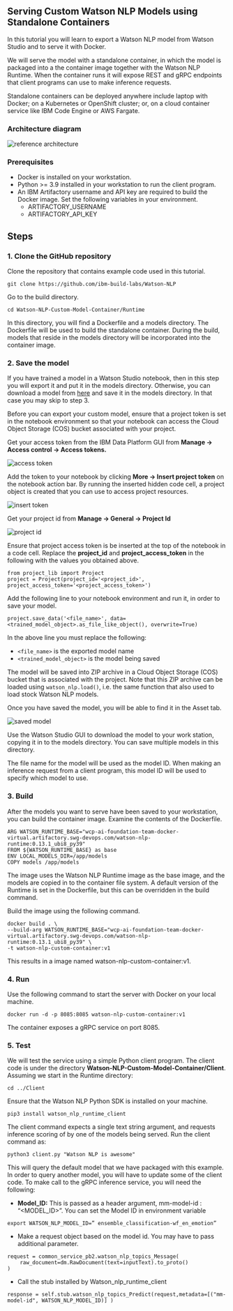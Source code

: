 ## Serving Custom Watson NLP Models using Standalone Containers
In this tutorial you will learn to export a Watson NLP model from Watson Studio and to serve it with Docker. 

We will serve the model with a standalone container, in which the model is packaged into a the container image together with the Watson NLP Runtime. When the container runs it will expose REST and gRPC endpoints that client programs can use to make inference requests. 

Standalone containers can be deployed anywhere include laptop with Docker; on a Kubernetes or OpenShift cluster; or, on a cloud container service like IBM Code Engine or AWS Fargate.  

### Architecture diagram

![reference architecture](Images/reference_architecture.png)
    
### Prerequisites
    
- Docker is installed on your workstation.
- Python >= 3.9 installed in your workstation to run the client program.
- An IBM Artifactory username and API key are required to build the Docker image. Set the following variables in your environment.
    - ARTIFACTORY_USERNAME
    -  ARTIFACTORY_API_KEY
    
## Steps
### 1. Clone the GitHub repository
Clone the repository that contains example code used in this tutorial. 
```
git clone https://github.com/ibm-build-labs/Watson-NLP 
```
Go to the build directory.
```
cd Watson-NLP-Custom-Model-Container/Runtime 
```
In this directory, you will find a Dockerfile and a models directory. The Dockerfile will be used to build the standalone container. During the build, models that reside in the models directory will be incorporated into the container image.

### 2. Save the model
If you have trained a model in a Watson Studio notebook, then in this step you will export it and put it in the models directory. Otherwise, you can download a model from [here](https://github.com/ibm-build-labs/Watson-NLP/releases/download/ml_model/ensemble_classification-wf_en_emotion) and save it in the models directory. In that case you may skip to step 3.

Before you can export your custom model, ensure that a project token is set in the notebook environment so that your notebook can access the Cloud Object Storage (COS) bucket associated with your project.  

Get your access token from the IBM Data Platform GUI from **Manage -> Access control -> Access tokens.** 

![access token](Images/access_token.png)

Add the token to your notebook by clicking **More -> Insert project token** on the notebook action bar. By running the inserted hidden code cell, a project object is created that you can use to access project resources. 

![insert token](Images/insert_token.png)

Get your project id from **Manage -> General -> Project Id**

![project id](Images/project_id.png)
    
Ensure that project access token is be inserted at the top of the notebook in a code cell.  Replace the **project_id** and **project_access_token** in the following with the values you obtained above. 
```
from project_lib import Project 
project = Project(project_id='<project_id>', project_access_token='<project_access_token>') 
```
Add the following line to your notebook environment and run it, in order to save your model. 
```
project.save_data('<file_name>', data=<trained_model_object>.as_file_like_object(), overwrite=True)
```
In the above line you must replace the following:
- `<file_name>` is the exported model name 
- `<trained_model_object>` is the model being saved

The model will be saved into ZIP archive in a Cloud Object Storage (COS) bucket that is associated with the project.  Note that this ZIP archive can be loaded using `watson_nlp.load()`, i.e. the same function that also used to load stock Watson NLP models.  

Once you have saved the model, you will be able to find it in the Asset tab. 

![saved model](Images/saved_model.png)
    
Use the Watson Studio GUI to download the model to your work station, copying it in to the models directory. You can save multiple models in this directory.  

The file name for the model will be used as the model ID.  When making an inference request from a client program, this model ID will be used to specify which model to use. 

### 3. Build
After the models you want to serve have been saved to your workstation, you can build the container image.  Examine the contents of the Dockerfile. 
```
ARG WATSON_RUNTIME_BASE="wcp-ai-foundation-team-docker-virtual.artifactory.swg-devops.com/watson-nlp-runtime:0.13.1_ubi8_py39" 
FROM ${WATSON_RUNTIME_BASE} as base 
ENV LOCAL_MODELS_DIR=/app/models 
COPY models /app/models 
```

The image uses the Watson NLP Runtime image as the base image, and the models are copied in to the container file system.  A default version of the Runtime is set in the Dockerfile, but this can be overridden in the build command. 

Build the image using the following command. 
```
docker build . \ 
--build-arg WATSON_RUNTIME_BASE="wcp-ai-foundation-team-docker-virtual.artifactory.swg-devops.com/watson-nlp-runtime:0.13.1_ubi8_py39" \ 
-t watson-nlp-custom-container:v1 
```
This results in a image named watson-nlp-custom-container:v1. 
### 4. Run 
Use the following command to start the server with Docker on your local machine. 
```
docker run -d -p 8085:8085 watson-nlp-custom-container:v1 
```
The container exposes a gRPC service on port 8085. 

### 5. Test 
We will test the service using a simple Python client program.  The client code is under the directory **Watson-NLP-Custom-Model-Container/Client**.  Assuming we start in the Runtime directory: 
```
cd ../Client 
```
Ensure that the Watson NLP Python SDK is installed on your machine. 
```
pip3 install watson_nlp_runtime_client 
```
The client command expects a single text string argument, and requests inference scoring of by one of the models being served.  Run the client command as: 
```
python3 client.py "Watson NLP is awesome" 
```

This will query the default model that we have packaged with this example.  In order to query another model, you will have to update some of the client code. 
To make call to the gRPC inference service, you will need the following: 

- **Model_ID:** This is passed as a header argument, mm-model-id : “<MODEL_ID>”. You can set the Model ID in environment variable 
```
export WATSON_NLP_MODEL_ID=” ensemble_classification-wf_en_emotion” 
```
- Make a request object based on the model id. You may have to pass additional parameter. 
```
request = common_service_pb2.watson_nlp_topics_Message( 
    raw_document=dm.RawDocument(text=inputText).to_proto() 
) 
```
- Call the stub installed by Watson_nlp_runtime_client 
```
response = self.stub.watson_nlp_topics_Predict(request,metadata=[("mm-model-id", WATSON_NLP_MODEL_ID)] ) 
```
